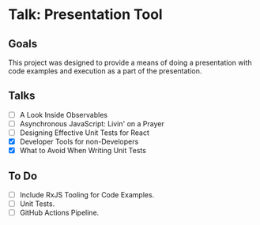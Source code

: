 # Talk: Presentation Tool

## Goals

This project was designed to provide a means of doing a presentation with code examples and execution as a part of the presentation.

## Talks

- [ ] A Look Inside Observables
- [ ] Asynchronous JavaScript: Livin' on a Prayer
- [ ] Designing Effective Unit Tests for React
- [x] Developer Tools for non-Developers
- [x] What to Avoid When Writing Unit Tests

## To Do

- [ ] Include RxJS Tooling for Code Examples.
- [ ] Unit Tests.
- [ ] GitHub Actions Pipeline.